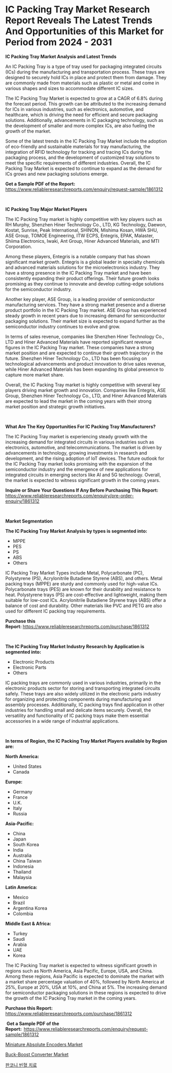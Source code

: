 <p><h1>IC Packing Tray Market Research Report Reveals The Latest Trends And Opportunities of this Market for Period from 2024 - 2031</h1></p><p><strong>IC Packing Tray Market Analysis and Latest Trends</strong></p>
<p><p>An IC Packing Tray is a type of tray used for packaging integrated circuits (ICs) during the manufacturing and transportation process. These trays are designed to securely hold ICs in place and protect them from damage. They are commonly made from materials such as plastic or metal and come in various shapes and sizes to accommodate different IC sizes.</p><p>The IC Packing Tray Market is expected to grow at a CAGR of 6.8% during the forecast period. This growth can be attributed to the increasing demand for ICs in various industries, such as electronics, automotive, and healthcare, which is driving the need for efficient and secure packaging solutions. Additionally, advancements in IC packaging technology, such as the development of smaller and more complex ICs, are also fueling the growth of the market.</p><p>Some of the latest trends in the IC Packing Tray Market include the adoption of eco-friendly and sustainable materials for tray manufacturing, the integration of RFID technology for tracking and tracing ICs during the packaging process, and the development of customized tray solutions to meet the specific requirements of different industries. Overall, the IC Packing Tray Market is expected to continue to expand as the demand for ICs grows and new packaging solutions emerge.</p></p>
<p><strong>Get a Sample PDF of the Report:&nbsp;</strong> <a href="https://www.reliableresearchreports.com/enquiry/request-sample/1861312">https://www.reliableresearchreports.com/enquiry/request-sample/1861312</a></p>
<p>&nbsp;</p>
<p><strong>IC Packing Tray Major Market Players</strong></p>
<p><p>The IC Packing Tray market is highly competitive with key players such as RH Murphy, Shenzhen Hiner Technology Co., LTD, KG Technology, Daewon, Kostat, Sunrise, Peak International, SHINON, Mishima Kosan, HWA SHU, ASE Group, TOMOE Engineering, ITW ECPS, Entegris, EPAK, Malaster, Shiima Electronics, Iwaki, Ant Group, Hiner Advanced Materials, and MTI Corporation.</p><p>Among these players, Entegris is a notable company that has shown significant market growth. Entegris is a global leader in specialty chemicals and advanced materials solutions for the microelectronics industry. They have a strong presence in the IC Packing Tray market and have been consistently expanding their product offerings. Their future growth looks promising as they continue to innovate and develop cutting-edge solutions for the semiconductor industry.</p><p>Another key player, ASE Group, is a leading provider of semiconductor manufacturing services. They have a strong market presence and a diverse product portfolio in the IC Packing Tray market. ASE Group has experienced steady growth in recent years due to increasing demand for semiconductor packaging solutions. Their market size is expected to expand further as the semiconductor industry continues to evolve and grow.</p><p>In terms of sales revenue, companies like Shenzhen Hiner Technology Co., LTD and Hiner Advanced Materials have reported significant revenue figures in the IC Packing Tray market. These companies have a strong market position and are expected to continue their growth trajectory in the future. Shenzhen Hiner Technology Co., LTD has been focusing on technological advancements and product innovation to drive sales revenue, while Hiner Advanced Materials has been expanding its global presence to capture more market share.</p><p>Overall, the IC Packing Tray market is highly competitive with several key players driving market growth and innovation. Companies like Entegris, ASE Group, Shenzhen Hiner Technology Co., LTD, and Hiner Advanced Materials are expected to lead the market in the coming years with their strong market position and strategic growth initiatives.</p></p>
<p>&nbsp;</p>
<p><strong>What Are The Key Opportunities For IC Packing Tray Manufacturers?</strong></p>
<p><p>The IC Packing Tray market is experiencing steady growth with the increasing demand for integrated circuits in various industries such as electronics, automotive, and telecommunications. The market is driven by advancements in technology, growing investments in research and development, and the rising adoption of IoT devices. The future outlook for the IC Packing Tray market looks promising with the expansion of the semiconductor industry and the emergence of new applications for integrated circuits in emerging sectors like AI and 5G technology. Overall, the market is expected to witness significant growth in the coming years.</p></p>
<p><strong>Inquire or Share Your Questions If Any Before Purchasing This Report:</strong> <a href="https://www.reliableresearchreports.com/enquiry/pre-order-enquiry/1861312">https://www.reliableresearchreports.com/enquiry/pre-order-enquiry/1861312</a></p>
<p>&nbsp;</p>
<p><strong>Market Segmentation</strong></p>
<p><strong>The IC Packing Tray Market Analysis by types is segmented into:</strong></p>
<p><ul><li>MPPE</li><li>PES</li><li>PS</li><li>ABS</li><li>Others</li></ul></p>
<p><p>IC Packing Tray Market Types include Metal, Polycarbonate (PC), Polystyrene (PS), Acrylonitrile Butadiene Styrene (ABS), and others. Metal packing trays (MPPE) are sturdy and commonly used for high-value ICs. Polycarbonate trays (PES) are known for their durability and resistance to heat. Polystyrene trays (PS) are cost-effective and lightweight, making them suitable for low-cost ICs. Acrylonitrile Butadiene Styrene trays (ABS) offer a balance of cost and durability. Other materials like PVC and PETG are also used for different IC packing tray requirements.</p></p>
<p><strong>Purchase this Report:&nbsp;</strong><a href="https://www.reliableresearchreports.com/purchase/1861312">https://www.reliableresearchreports.com/purchase/1861312</a></p>
<p>&nbsp;</p>
<p><strong>The IC Packing Tray Market Industry Research by Application is segmented into:</strong></p>
<p><ul><li>Electronic Products</li><li>Electronic Parts</li><li>Others</li></ul></p>
<p><p>IC packing trays are commonly used in various industries, primarily in the electronic products sector for storing and transporting integrated circuits safely. These trays are also widely utilized in the electronic parts industry for organizing and protecting components during manufacturing and assembly processes. Additionally, IC packing trays find application in other industries for handling small and delicate items securely. Overall, the versatility and functionality of IC packing trays make them essential accessories in a wide range of industrial applications.</p></p>
<p>&nbsp;</p>
<p><strong>In terms of Region, the IC Packing Tray Market Players available by Region are:</strong></p>
<p>
    <p> <strong> North America: </strong>
        <ul>
            <li>United States</li>
            <li>Canada</li>
        </ul>
        </p> 
    <p> <strong> Europe: </strong>
        <ul>
            <li>Germany</li>
            <li>France</li>
            <li>U.K.</li>
            <li>Italy</li>
            <li>Russia</li>
        </ul>
        </p> 
    <p> <strong> Asia-Pacific: </strong>
        <ul>
            <li>China</li>
            <li>Japan</li>
            <li>South Korea</li>
            <li>India</li>
            <li>Australia</li>
            <li>China Taiwan</li>
            <li>Indonesia</li>
            <li>Thailand</li>
            <li>Malaysia</li>
        </ul>
        </p> 
    <p> <strong> Latin America: </strong>
        <ul>
            <li>Mexico</li>
            <li>Brazil</li>
            <li>Argentina Korea</li>
            <li>Colombia</li>
        </ul>
        </p> 
    <p> <strong> Middle East & Africa: </strong>
        <ul>
            <li>Turkey</li>
            <li>Saudi</li>
            <li>Arabia</li>
            <li>UAE</li>
            <li>Korea</li>
        </ul>
    </p>
    </p>
<p><p>The IC Packing Tray market is expected to witness significant growth in regions such as North America, Asia Pacific, Europe, USA, and China. Among these regions, Asia Pacific is expected to dominate the market with a market share percentage valuation of 40%, followed by North America at 25%, Europe at 20%, USA at 10%, and China at 5%. The increasing demand for semiconductor packaging solutions in these regions is expected to drive the growth of the IC Packing Tray market in the coming years.</p></p>
<p><strong>Purchase this Report: </strong><a href="https://www.reliableresearchreports.com/purchase/1861312">https://www.reliableresearchreports.com/purchase/1861312</a></p>
<p>&nbsp;<strong>Get a Sample PDF of the Report:&nbsp;&nbsp;</strong><a href="https://www.reliableresearchreports.com/enquiry/request-sample/1861312">https://www.reliableresearchreports.com/enquiry/request-sample/1861312</a></p>
<p><strong></strong></p>
<p><p><a href="https://github.com/bobicer/Market-Research-Report-List-2/blob/main/miniature-absolute-encoders-market.md">Miniature Absolute Encoders Market</a></p><p><a href="https://github.com/timeliteaut/Market-Research-Report-List-2/blob/main/buck-boost-converter-market.md">Buck-Boost Converter Market</a></p><p><a href="https://github.com/JonHarrtis67676y/Market-Research-Report-List-1/blob/main/659872612654.md">판코니 빈혈 치료</a></p></p>